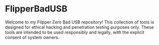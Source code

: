 # FlipperBadUSB
Welcome to my Flipper Zero Bad USB repository! This collection of tools is designed for ethical hacking and penetration testing purposes only. These tools are intended to be used responsibly and legally, with the explicit consent of system owners.
